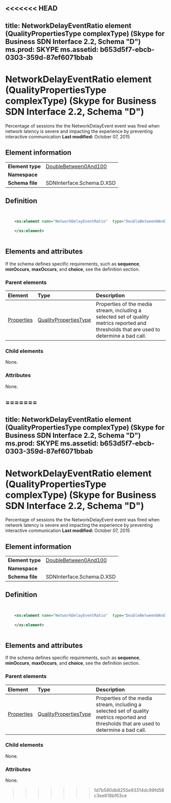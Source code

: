 <<<<<<< HEAD
---
title: NetworkDelayEventRatio element (QualityPropertiesType complexType) (Skype for Business SDN Interface 2.2, Schema "D")
ms.prod: SKYPE
ms.assetid: b653d5f7-ebcb-0303-359d-87ef6071bbab
---


# NetworkDelayEventRatio element (QualityPropertiesType complexType) (Skype for Business SDN Interface 2.2, Schema "D")
Percentage of sessions the the NetworkDelayEvent event was fired when network latency is severe and impacting the experience by preventing interactive communication 
 **Last modified:** October 07, 2015
  
    
    


## Element information


|||
|:-----|:-----|
|**Element type**| [DoubleBetween0And100](doublebetween0and100-simpletype.md)|
|**Namespace**||
|**Schema file**|SDNInterface.Schema.D.XSD |
   

## Definition


```XML


    <xs:element name="NetworkDelayEventRatio"  type="DoubleBetween0And100">
    
    </xs:element>
  
```


## Elements and attributes

If the schema defines specific requirements, such as **sequence**, **minOccurs**, **maxOccurs**, and **choice**, see the definition section. 
  
    
    

### Parent elements



|**Element**|**Type**|**Description**|
|:-----|:-----|:-----|
| [Properties](properties-element-qualitytype-complextype-1.md)| [QualityPropertiesType](qualitypropertiestype-complextype.md)|Properties of the media stream, including a selected set of quality metrics reported and thresholds that are used to determine a bad call. |
   

### Child elements

None. 
  
    
    

### Attributes

None. 
  
    
    

=======
---
title: NetworkDelayEventRatio element (QualityPropertiesType complexType) (Skype for Business SDN Interface 2.2, Schema "D")
ms.prod: SKYPE
ms.assetid: b653d5f7-ebcb-0303-359d-87ef6071bbab
---


# NetworkDelayEventRatio element (QualityPropertiesType complexType) (Skype for Business SDN Interface 2.2, Schema "D")
Percentage of sessions the the NetworkDelayEvent event was fired when network latency is severe and impacting the experience by preventing interactive communication 
 **Last modified:** October 07, 2015
  
    
    


## Element information


|||
|:-----|:-----|
|**Element type**| [DoubleBetween0And100](doublebetween0and100-simpletype.md)|
|**Namespace**||
|**Schema file**|SDNInterface.Schema.D.XSD |
   

## Definition


```XML


    <xs:element name="NetworkDelayEventRatio"  type="DoubleBetween0And100">
    
    </xs:element>
  
```


## Elements and attributes

If the schema defines specific requirements, such as **sequence**, **minOccurs**, **maxOccurs**, and **choice**, see the definition section. 
  
    
    

### Parent elements



|**Element**|**Type**|**Description**|
|:-----|:-----|:-----|
| [Properties](properties-element-qualitytype-complextype-1.md)| [QualityPropertiesType](qualitypropertiestype-complextype.md)|Properties of the media stream, including a selected set of quality metrics reported and thresholds that are used to determine a bad call. |
   

### Child elements

None. 
  
    
    

### Attributes

None. 
  
    
    

>>>>>>> 1d7b580db8255e93314dc99fd58c3ee618bf63ce
